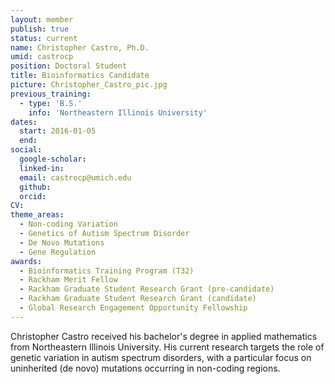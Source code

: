 ```yaml
---
layout: member
publish: true
status: current
name: Christopher Castro, Ph.D.
umid: castrocp
position: Doctoral Student
title: Bioinformatics Candidate
picture: Christopher_Castro_pic.jpg
previous_training:
  - type: 'B.S.'
    info: 'Northeastern Illinois University'
dates:
  start: 2016-01-05
  end:
social: 
  google-scholar: 
  linked-in: 
  email: castrocp@umich.edu
  github:
  orcid:
CV: 
theme_areas:
  - Non-coding Variation
  - Genetics of Autism Spectrum Disorder
  - De Novo Mutations 
  - Gene Regulation
awards:
  - Bioinformatics Training Program (T32)
  - Rackham Merit Fellow
  - Rackham Graduate Student Research Grant (pre-candidate)
  - Rackham Graduate Student Research Grant (candidate)
  - Global Research Engagement Opportunity Fellowship
---
```


Christopher Castro received his bachelor's degree in applied mathematics from Northeastern Illinois University.  His current research targets the role of genetic variation in autism spectrum disorders, with a particular focus on uninherited (de novo) mutations occurring in non-coding regions.
